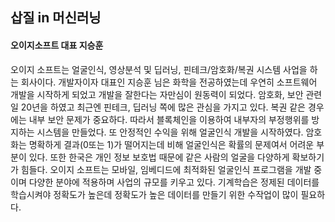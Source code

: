 <h2>삽질 in 머신러닝</h2>

<h4>오이지소프트 대표 지승훈</h4>

오이지 소프트는 얼굴인식, 영상분석 및 딥러닝, 핀테크/암호화/복권 시스템 사업을 하는 회사이다.
개발자이자 대표인 지승훈 님은 화학을 전공하였는데 우연히 소프트웨어 개발을 시작하게 되었고 개발을 잘한다는 자만심이 원동력이 되었다.
암호화, 보안 관련 일 20년을 하였고 최근엔 핀테크, 딥러닝 쪽에 많은 관심을 가지고 있다.
복권 같은 경우에는 내부 보안 문제가 중요하다. 따라서 블록체인을 이용하여 내부자의 부정행위를 방지하는 시스템을 만들었다.
또 안정적인 수익을 위해 얼굴인식 개발을 시작하였다. 암호화는 명확하게 결과(0또는 1)가 떨어지는데 비해 얼굴인식은 확률의 문제여서 어려운 부분이 있다.
또한 한국은 개인 정보 보호법 때문에 같은 사람의 얼굴을 다양하게 확보하기가 힘들다.
오이지 소프트는 모바일, 임베디드에 최적화된 얼굴인식 프로그램을 개발 중이며 다양한 분야에 적용하며 사업의 규모를 키우고 있다.
기계학습은 정제된 데이터를 학습시켜야 정확도가 높은데 정확도가 높은 데이터를 만들기 위한 수작업이 많이 필요하다.